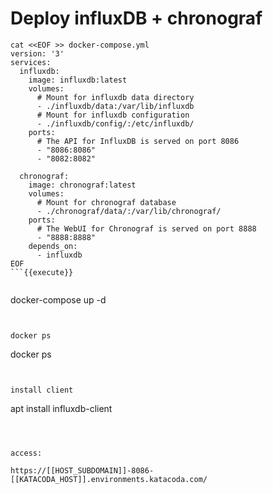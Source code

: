 # Deploy influxDB + chronograf

```
cat <<EOF >> docker-compose.yml
version: '3'
services:
  influxdb:
    image: influxdb:latest
    volumes:
      # Mount for influxdb data directory
      - ./influxdb/data:/var/lib/influxdb
      # Mount for influxdb configuration
      - ./influxdb/config/:/etc/influxdb/
    ports:
      # The API for InfluxDB is served on port 8086
      - "8086:8086"
      - "8082:8082"

  chronograf:
    image: chronograf:latest
    volumes:
      # Mount for chronograf database
      - ./chronograf/data/:/var/lib/chronograf/
    ports:
      # The WebUI for Chronograf is served on port 8888
      - "8888:8888"
    depends_on:
      - influxdb
EOF
```{{execute}}


```
docker-compose up -d
```{{execute}}


docker ps
```
docker ps
```{{execute}}


install client
```
apt install influxdb-client
```{{execute}}



access:

https://[[HOST_SUBDOMAIN]]-8086-[[KATACODA_HOST]].environments.katacoda.com/
